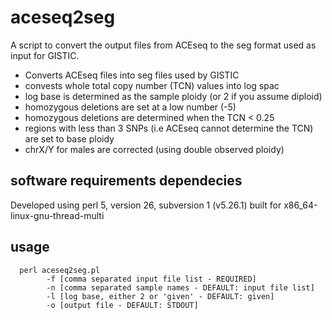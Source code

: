 # aceseq2seg

A script to convert the output files from ACEseq to the seg format used as input for GISTIC.

 - Converts ACEseq files into seg files used by GISTIC
 - convests whole total copy number (TCN) values into log spac
 - log base is determined as the sample ploidy (or 2 if you assume diploid)
 - homozygous deletions are set at a low number (-5)
 - homozygous deletions are determined when the TCN < 0.25
 - regions with less than 3 SNPs (i.e ACEseq cannot determine the TCN) are set to base ploidy
 - chrX/Y for males are corrected (using double observed ploidy)

## software requirements dependecies

Developed using perl 5, version 26, subversion 1 (v5.26.1) built for x86_64-linux-gnu-thread-multi

## usage

```
  perl aceseq2seg.pl
        -f [comma separated input file list - REQUIRED]
        -n [comma separated sample names - DEFAULT: input file list]
        -l [log base, either 2 or 'given' - DEFAULT: given]
        -o [output file - DEFAULT: STDOUT]
```
